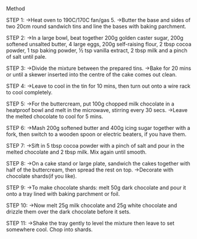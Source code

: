 Method


STEP 1:
   ->Heat oven to 190C/170C fan/gas 5.
   ->Butter the base and sides of two 20cm round sandwich tins and line the bases with baking parchment.

STEP 2:
   ->In a large bowl, beat together 200g golden caster sugar, 200g softened unsalted butter, 4 large eggs, 200g      self-raising flour, 2 tbsp cocoa powder, 1 tsp baking powder, ½ tsp vanilla extract, 2 tbsp milk and a pinch 
   of salt until pale.

STEP 3:
   ->Divide the mixture between the prepared tins. 
   ->Bake for 20 mins or until a skewer inserted into the centre of the cake comes out clean.

STEP 4:
   ->Leave to cool in the tin for 10 mins, then turn out onto a wire rack to cool completely.

STEP 5:
   ->For the buttercream, put 100g chopped milk chocolate in a heatproof bowl and melt in the microwave, stirring every 30 secs. 
   ->Leave the melted chocolate to cool for 5 mins.

STEP 6:
   ->Mash 200g softened butter and 400g icing sugar together with a fork, then switch to a wooden spoon or electric beaters, if you have them.

STEP 7:
   ->Sift in 5 tbsp cocoa powder with a pinch of salt and pour in the melted chocolate and 2 tbsp milk. Mix again until smooth.

STEP 8:
   ->On a cake stand or large plate, sandwich the cakes together with half of the buttercream, then spread the rest on top. 
   ->Decorate with chocolate shards(if you like).

STEP 9:
   ->To make chocolate shards: melt 50g dark chocolate and pour it onto a tray lined with baking parchment or foil.

STEP 10:
   ->Now melt 25g milk chocolate and 25g white chocolate and drizzle them over the dark chocolate before it sets.

STEP 11:
   ->Shake the tray gently to level the mixture then leave to set somewhere cool. Chop into shards.